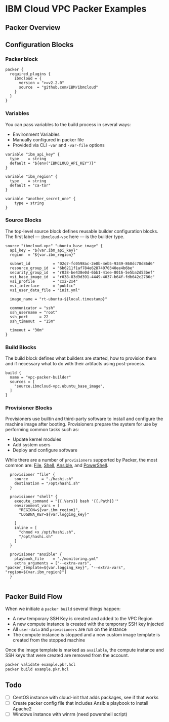 # IBM Cloud VPC Packer Examples

## Packer Overview

## Configuration Blocks

### Packer block

```hcl
packer {
  required_plugins {
    ibmcloud = {
      version = ">=v2.2.0"
      source  = "github.com/IBM/ibmcloud"
    }
  }
}
```

### Variables

You can pass variables to the build process in several ways:

- Environment Variables
- Manually configured in packer file 
- Provided via CLI `-var` and `-var-file` options

```hcl
variable "ibm_api_key" {
  type    = string
  default = "${env("IBMCLOUD_API_KEY")}"
}

variable "ibm_region" {
  type    = string
  default = "ca-tor"
}

variable "another_secret_one" {
    type = string
}
```

### Source Blocks

The top-level source block defines reusable builder configuration blocks. The first label — `ibmcloud-vpc` here — is the builder type.

```hcl
source "ibmcloud-vpc" "ubuntu_base_image" {
  api_key = "${var.ibm_api_key}"
  region  = "${var.ibm_region}"

  subnet_id          = "02q7-fc0598ac-2e8b-4eb5-9349-868dc78d86d6"
  resource_group_id  = "6b6211f1af784e62874070340ee4b6be"
  security_group_id  = "r038-be438e0d-6bb1-41ee-8016-5e5ba2d53bef"
  vsi_base_image_id  = "r038-83d9d391-4449-4037-b64f-fdb642c2786c"
  vsi_profile        = "cx2-2x4"
  vsi_interface      = "public"
  vsi_user_data_file = "init.yml"

  image_name = "rt-ubuntu-${local.timestamp}"

  communicator = "ssh"
  ssh_username = "root"
  ssh_port     = 22
  ssh_timeout  = "15m"

  timeout = "30m"
}
```

### Build Blocks

The build block defines what builders are started, how to provision them and if necessary what to do with their artifacts using post-process.

```hcl
build {
  name = "vpc-packer-builder"
  sources = [
    "source.ibmcloud-vpc.ubuntu_base_image",
  ]
}
```

### Provisioner Blocks

Provisioners use builtin and third-party software to install and configure the machine image after booting. Provisioners prepare the system for use by performing common tasks such as:

- Update kernel modules
- Add system users
- Deploy and configure software

While there are a number of `provisioners` supported by Packer, the most common are: [File](https://www.packer.io/docs/provisioners/file), [Shell](https://www.packer.io/docs/provisioners/shell), [Ansible](https://www.packer.io/plugins/provisioners/ansible/ansible), and [PowerShell](https://www.packer.io/docs/provisioners/powershell).

```hcl
  provisioner "file" {
    source      = "./hashi.sh"
    destination = "/opt/hashi.sh"
  }

  provisioner "shell" {
    execute_command = "{{.Vars}} bash '{{.Path}}'"
    environment_vars = [
      "REGION=${var.ibm_region}",
      "LOGDNA_KEY=${var.logging_key}"

    ]
    inline = [
      "chmod +x /opt/hashi.sh",
      "/opt/hashi.sh"
    ]
  }

  provisioner "ansible" {
    playbook_file    = "./monitoring.yml"
    extra_arguments = ["--extra-vars", "packer_template=${var.logging_key}", "--extra-vars", "region=${var.ibm_region}"]
  }


```

## Packer Build Flow

When we initiate a `packer build` several things happen:

- A new temporary SSH Key is created and added to the VPC Region
- A new compute instance is created with the temporary SSH key injected
- All `user-data` and `provisioners` are run on the instance
- The compute instance is stopped and a new custom image template is created from the stopped machine

Once the image template is marked as `available`, the compute instance and SSH keys that were created are removed from the account.

```sh
packer validate example.pkr.hcl
packer build example.pkr.hcl
```

## Todo 

- [ ] CentOS instance with cloud-init that adds packages, see if that works 
- [ ] Create packer config file that includes Ansible playbook to install Apache2
- [ ] Windows instance with winrm (need powershell script)